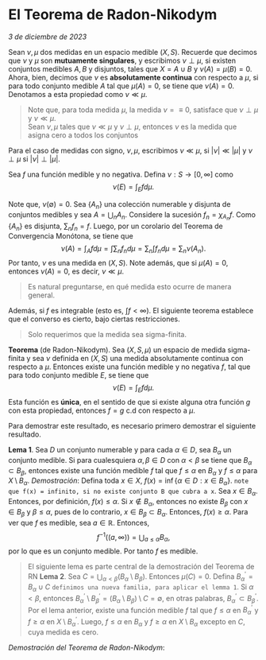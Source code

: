 # El Teorema de Radon-Nikodym
_3 de diciembre de 2023_

Sean $\nu, \mu$ dos medidas en un espacio medible $(X, S)$. Recuerde que decimos que $\nu$ y $\mu$ son **mutuamente singulares**, y escribimos $\nu \perp \mu$, si existen conjuntos medibles $A, B$ y disjuntos, tales que $X = A \cup B$ y $\nu(A) = \mu(B) = 0$. Ahora, bien, decimos que $\nu$ es **absolutamente continua** con respecto a $\mu$, si para todo conjunto medible $A$ tal que $\mu(A) = 0$, se tiene que $\nu(A) = 0$. Denotamos a esta propiedad como $\nu \ll \mu$.
> Note que, para toda medida $\mu$, la medida $\nu = \equiv 0$, satisface que $\nu \perp \mu$ y $\nu \ll \mu$.  
> Sean $\nu,\mu$ tales que $\nu \ll \mu$ y $\nu \perp \mu$, entonces $\nu$ es la medida que asigna cero a todos los conjuntos  

Para el caso de medidas con signo, $\nu, \mu$, escribimos $\nu \ll \mu$, si $|\nu| \ll |\mu|$ y $\nu \perp \mu$ si $|\nu| \perp |\mu|$.

Sea $f$ una función medible y no negativa. Defina $\nu: S \rightarrow [0, \infty]$ como 
$$\nu(E) = \int_E f d\mu.$$

Note que, $\nu(\emptyset) = 0$. Sea $\{A_n\}$ una colección numerable y disjunta de conjuntos medibles y sea $A = \bigcup_n A_n$. Considere la sucesión $f_n = \chi_{A_n} f$. Como $\{A_n\}$ es disjunta, $\sum_n f_n = f$. Luego, por un corolario del Teorema de Convergencia Monótona, se tiene que 
$$\nu(A) = \int_A f d\mu = \int \sum_n f_n d\mu = \sum_n \int f_n d\mu = \sum_n \nu(A_n).$$
Por tanto, $\nu$ es una medida en $(X, S)$. Note además, que si $\mu(A) = 0$, entonces $\nu(A) = 0$, es decir, $\nu \ll \mu$.

> Es natural preguntarse, en qué medida esto ocurre de manera general. 

Además, si $f$ es integrable (esto es, $\int f < \infty$). El siguiente teorema establece que el converso es cierto, bajo ciertas restricciones. 

> Solo requerimos que la medida sea sigma-finita. 

**Teorema** (de Radon-Nikodym). Sea $(X, S, \mu)$ un espacio de medida sigma-finita y sea $\nu$ definida en $(X, S)$ una medida absolutamente continua con respecto a $\mu$. Entonces existe una función medible y no negativa $f$, tal que para todo conjunto medible $E$, se tiene que 
$$\nu(E) = \int_E f d\mu.$$
Esta función es **única**, en el sentido de que si existe alguna otra función $g$ con esta propiedad, entonces $f = g$ c.d con respecto a $\mu$.

Para demostrar este resultado, es necesario primero demostrar el siguiente resultado.

**Lema 1**. Sea $D$ un conjunto numerable y para cada $\alpha \in D$, sea $B_\alpha$ un conjunto medible. Si para cualesquiera $\alpha, \beta \in D$ con $\alpha < \beta$ se tiene que $B_\alpha \subset B_\beta$, entonces existe una función medible $f$ tal que $f \le \alpha$ en $B_\alpha$ y $f \le \alpha$ para $X \setminus B_\alpha$.
_Demostración_: Defina toda $x\in X$,  $f(x) = \inf\{\alpha \in D: x \in B_\alpha\}$. ```note que f(x) = infinito, si no existe conjunto B que cubra a x```. Sea $x \in B_\alpha$. Entonces, por definición, $f(x) \le \alpha$. Si $x \notin B_\alpha$, entonces no existe $B_\beta$ con $x \in B_\beta$ y $\beta \le \alpha$, pues de lo contrario, $x \in B_\beta \subset B_\alpha$. Entonces, $f(x) \ge \alpha$. Para ver que $f$ es medible, sea $a \in \mathbb{R}$. Entonces, 
$$f^{-1}((a, \infty)) = \bigcup_{a \leq \alpha} B_\alpha,$$
por lo que es un conjunto medible. Por tanto $f$ es medible.

> El siguiente lema es parte central de la demostración del Teorema de RN
**Lema 2**. Sea $C  = \bigcup_{\alpha < \beta} (B_\alpha \setminus B_\beta)$. Entonces $\mu(C) = 0$. Defina $B^\prime_\alpha = B_\alpha \cup C$ ```definimos una nueva familia, para aplicar el lemma 1```. Si $\alpha < \beta$, entonces $B^\prime_\alpha \setminus B^\prime_\beta = (B_\alpha \setminus B_\beta) \setminus C = \emptyset$, en otras palabras, $B^\prime_\alpha \subset B^\prime_\beta$. Por el lema anterior, existe una función medible $f$ tal que $f\le \alpha$ en $B^\prime_\alpha$ y $f\ge \alpha$ en $X \setminus B^\prime_\alpha$. Luego, $f \le \alpha$ en $B_\alpha$ y $f \ge \alpha$ en $X \setminus B_\alpha$ excepto en $C$, cuya medida es cero.  

_Demostración del Teorema de Radon-Nikodym_: 
